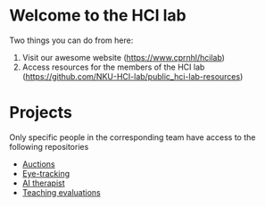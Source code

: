 # Welcome to the HCI lab

Two things you can do from here:

1. Visit our awesome website (https://www.cprnhl/hcilab)
2. Access resources for the members of the HCI lab (https://github.com/NKU-HCI-lab/public_hci-lab-resources)

# Projects
Only specific people in the corresponding team have access to the following repositories
- [Auctions](https://github.com/NKU-HCI-lab/auctions)
- [Eye-tracking](https://github.com/NKU-HCI-lab/eyetracking)
- [AI therapist](https://github.com/NKU-HCI-lab/aitherapist)
- [Teaching evaluations](https://github.com/NKU-HCI-lab/teachevals)
